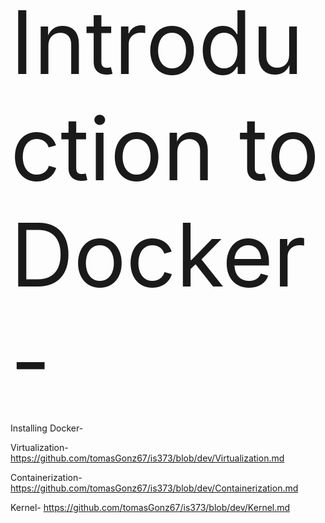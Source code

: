 <span style="font-size:10em;">Introduction to Docker-</span>



Installing Docker- 



Virtualization- https://github.com/tomasGonz67/is373/blob/dev/Virtualization.md



Containerization- https://github.com/tomasGonz67/is373/blob/dev/Containerization.md



Kernel- https://github.com/tomasGonz67/is373/blob/dev/Kernel.md

